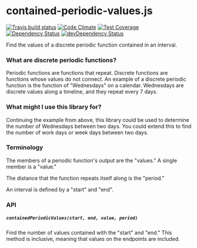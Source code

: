 # contained-periodic-values.js
[![Travis build status](http://img.shields.io/travis/jmeas/contained-periodic-values.js.svg?style=flat)](https://travis-ci.org/jmeas/contained-periodic-values.js)
[![Code Climate](https://codeclimate.com/github/jmeas/contained-periodic-values.js/badges/gpa.svg)](https://codeclimate.com/github/jmeas/contained-periodic-values.js)
[![Test Coverage](https://codeclimate.com/github/jmeas/contained-periodic-values.js/badges/coverage.svg)](https://codeclimate.com/github/jmeas/contained-periodic-values.js)
[![Dependency Status](https://david-dm.org/jmeas/contained-periodic-values.js.svg)](https://david-dm.org/jmeas/contained-periodic-values.js) 
[![devDependency Status](https://david-dm.org/jmeas/contained-periodic-values.js/dev-status.svg)](https://david-dm.org/jmeas/contained-periodic-values.js#info=devDependencies)

Find the values of a discrete periodic function contained in an interval.

### What are discrete periodic functions?

Periodic functions are functions that repeat. Discrete functions are functions whose values do not
connect. An example of a discrete periodic function is the function of "Wednesdays" on a calendar.
Wednesdays are discrete values along a timeline, and they repeat every 7 days.

### What might I use this library for?

Continuing the example from above, this library could be used to determine the number of Wednesdays between
two days. You could extend this to find the number of work days or week days between two days.

### Terminology

The members of a periodic function's output are the "values." A single member is a "value."

The distance that the function repeats itself along is the "period."

An interval is defined by a "start" and "end".

### API

##### `containedPeriodicValues(start, end, value, period)`

Find the number of values contained with the "start" and "end." This method is
inclusive, meaning that values on the endpoints are included.

